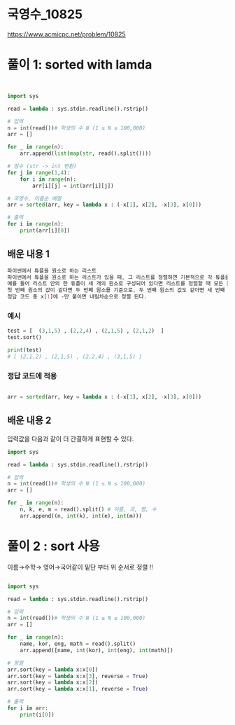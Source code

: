 # 국영수_10825
https://www.acmicpc.net/problem/10825

# 풀이 1: sorted with lamda

``` python


import sys

read = lambda : sys.stdin.readline().rstrip()

# 입력
n = int(read())# 학생의 수 N (1 ≤ N ≤ 100,000)
arr = []

for _ in range(n):
    arr.append(list(map(str, read().split())))

# 점수 (str -> int 변환)
for j in range(1,4):
    for i in range(n):
        arr[i][j] = int(arr[i][j])

# 국영수, 이름순 배열
arr = sorted(arr, key = lambda x : (-x[1], x[2], -x[3], x[0]))

# 출력
for i in range(n):
    print(arr[i][0])


```
## 배운 내용 1
``` css
파이썬에서 튜플을 원소로 하는 리스트
파이썬에서 튜플을 원소로 하는 리스트가 있을 때, 그 리스트를 정렬하면 기본적으로 각 튜플을 구성하는 원소의 순서에 맞게 정렬이 됩니다. 
예를 들어 리스트 안의 한 튜플이 세 개의 원소로 구성되어 있다면 리스트를 정렬할 때 모든 원소가 첫 번째 원소의 순서에 맞게 정렬되고, 
첫 번째 원소의 값이 같다면 두 번째 원소를 기준으로, 두 번째 원소의 값도 같아면 세 번째 원소 기준으로 정렬됩니다.
정답 코드 중 x[1]에 -만 붙이면 내림차순으로 정렬 된다.  
```
### 예시
``` python
test = [  (3,1,5) , (2,2,4) , (2,1,5) , (2,1,2)  ]
test.sort()

print(test)
# [ (2,1,2) , (2,1,5) , (2,2,4) , (3,1,5) ]
```
### 정답 코드에 적용
``` python

arr = sorted(arr, key = lambda x : (-x[1], x[2], -x[3], x[0]))

```
## 배운 내용 2
입력값을 다음과 같이 더 간결하게 표현할 수 있다.
``` python
import sys

read = lambda : sys.stdin.readline().rstrip()

# 입력
n = int(read())# 학생의 수 N (1 ≤ N ≤ 100,000)
arr = []

for _ in range(n):
    n, k, e, m = read().split() # 이름, 국, 영, 수
    arr.append((n, int(k), int(e), int(m)))
```
# 풀이 2 : sort 사용
이름→수학→ 영어→국어같이 밑단 부터 위 순서로 정렬 !!
``` python

import sys

read = lambda : sys.stdin.readline().rstrip()

# 입력
n = int(read())# 학생의 수 N (1 ≤ N ≤ 100,000)
arr = []

for _ in range(n):
    name, kor, eng, math = read().split()
    arr.append([name, int(kor), int(eng), int(math)])

# 정렬
arr.sort(key = lambda x:x[0])
arr.sort(key = lambda x:x[3], reverse = True)
arr.sort(key = lambda x:x[2])
arr.sort(key = lambda x:x[1], reverse = True)

# 출력
for i in arr:
    print(i[0])



```
